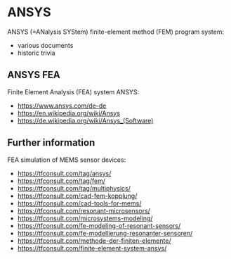 # ANSYS
ANSYS (=ANalysis SYStem) finite-element method (FEM) program system: 
- various documents
- historic trivia

## ANSYS FEA
Finite Element Analysis (FEA) system ANSYS:  
- https://www.ansys.com/de-de
- https://en.wikipedia.org/wiki/Ansys
- https://de.wikipedia.org/wiki/Ansys_(Software)
  
## Further information
FEA simulation of MEMS sensor devices:
- https://tfconsult.com/tag/ansys/
- https://tfconsult.com/tag/fem/
- https://tfconsult.com/tag/multiphysics/
- https://tfconsult.com/cad-fem-kopplung/
- https://tfconsult.com/cad-tools-for-mems/
- https://tfconsult.com/resonant-microsensors/
- https://tfconsult.com/microsystems-modeling/
- https://tfconsult.com/fe-modeling-of-resonant-sensors/
- https://tfconsult.com/fe-modellierung-resonanter-sensoren/
- https://tfconsult.com/methode-der-finiten-elemente/
- https://tfconsult.com/finite-element-system-ansys/
  
